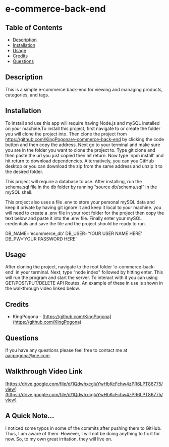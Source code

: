 # e-commerce-back-end
    

## Table of Contents 


* [Description](#description)
* [Installation](#installation)
* [Usage](#usage)
* [Credits](#credits)
* [Questions](#questions)
    
    

## Description 

This is a simple e-commerce back-end for viewing and managing products, categories, and tags.



## Installation

To install and use this app will require having Node.js and mySQL installed on your machine.To install this project, first navigate to or create the folder you will clone the project into. Then clone the project from https://github.com/KingPogona/e-commerce-back-end by clicking the code button and then copy the address. Next go to your terminal and make sure you are in the folder you want to clone the project to. Type git clone and then paste the url you just copied then hit return. Now type 'npm install' and hit return to download dependencies. Alternatively, you can you GitHub desktop or you can download the zip from the same address and unzip it to the desired folder. 

This project will require a database to use. After installing, run the schema.sql file in the db folder by running “source db/schema.sql” in the mySQL shell.

This project also uses a file .env to store your personal mySQL data and keep it private by having git ignore it and keep it local to your machine. you will need to create a .env file in your root folder for the project then copy the text below and paste it into the .env file. Finally enter your mySQL credentials and save the file and the project should be ready to run.


DB_NAME='ecommerce_db'
DB_USER=‘YOUR USER NAME HERE’
DB_PW=‘YOUR PASSWORD HERE’
    

    
## Usage 

After cloning the project, navigate to the root folder 'e-commerce-back-end' in your terminal. Next, type “node index" followed by hitting enter. This will run the program and start the server. To interact with it you can using   GET/POST/PUT/DELETE API Routes. An example of these in use is shown in the walkthrough video linked below.


    
## Credits

* KingPogona - [https://github.com/KingPogona](https://github.com/KingPogona)
    


## Questions

If you have any questions please feel free to contact me at aacpogona@me.com.



## Walkthrough Video Link

[https://drive.google.com/file/d/1QdwhxcgluYwHbKcFchw4zPR6LPT86775/view](https://drive.google.com/file/d/1QdwhxcgluYwHbKcFchw4zPR6LPT86775/view)



## A Quick Note…

I noticed some typos in some of the commits after pushing them to GitHub. Thus, I am aware of them. However, I will not be doing anything to fix it for now. So, to my own great irritation, they will live on.
    


